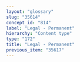 ```yaml
---
layout: "glossary"
slug: "35614"
concept_id: "814"
label: "Legal - Permanent"
hierarchy: "Content type"
type: "172"
title: "Legal - Permanent"
previous_item: "35617"
---
```

